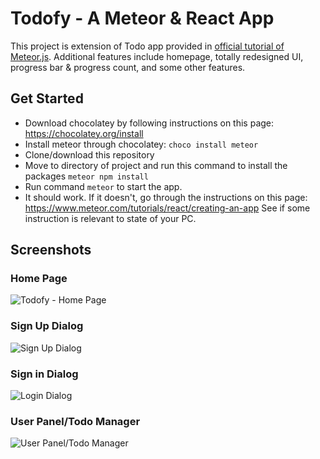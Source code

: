 # Todofy - A Meteor & React App
This project is extension of Todo app provided in [official tutorial of Meteor.js](https://www.meteor.com/tutorials/react/creating-an-app). Additional features include homepage, totally redesigned UI, progress bar & progress count, and some other features.

## Get Started
* Download chocolatey by following instructions on this page: https://chocolatey.org/install
* Install meteor through chocolatey: `choco install meteor`
* Clone/download this repository
* Move to directory of project and run this command to install the packages `meteor npm install`
* Run command `meteor` to start the app.
* It should work. If it doesn't, go through the instructions on this page: https://www.meteor.com/tutorials/react/creating-an-app
See if some instruction is relevant to state of your PC.

## Screenshots
### Home Page
![Todofy - Home Page](https://raw.githubusercontent.com//hasnainnaeem/todo-app-meteor-react/tree/master/_screenshots/home-page.png)
### Sign Up Dialog
![Sign Up Dialog](https://raw.githubusercontent.com/hasnainnaeem/todo-app-meteor-react/tree/master/_screenshots/sign-up-box.PNG)
### Sign in Dialog
![Login Dialog](https://raw.githubusercontent.com/hasnainnaeem/todo-app-meteor-react/tree/master/_screenshots/sign-in-box.PNG)
### User Panel/Todo Manager
![User Panel/Todo Manager](https://raw.githubusercontent.com/hasnainnaeem/todo-app-meteor-react/tree/master/_screenshots/user-panel.png)
